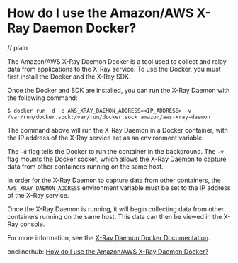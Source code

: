 # How do I use the Amazon/AWS X-Ray Daemon Docker?
// plain

The Amazon/AWS X-Ray Daemon Docker is a tool used to collect and relay data from applications to the X-Ray service. To use the Docker, you must first install the Docker and the X-Ray SDK.

Once the Docker and SDK are installed, you can run the X-Ray Daemon with the following command:

```
$ docker run -d -e AWS_XRAY_DAEMON_ADDRESS=<IP_ADDRESS> -v /var/run/docker.sock:/var/run/docker.sock amazon/aws-xray-daemon
```

The command above will run the X-Ray Daemon in a Docker container, with the IP address of the X-Ray service set as an environment variable.

The `-d` flag tells the Docker to run the container in the background. The `-v` flag mounts the Docker socket, which allows the X-Ray Daemon to capture data from other containers running on the same host.

In order for the X-Ray Daemon to capture data from other containers, the `AWS_XRAY_DAEMON_ADDRESS` environment variable must be set to the IP address of the X-Ray service.

Once the X-Ray Daemon is running, it will begin collecting data from other containers running on the same host. This data can then be viewed in the X-Ray console.

For more information, see the [X-Ray Daemon Docker Documentation](https://docs.aws.amazon.com/xray-daemon/latest/devguide/xray-daemon-docker.html).

onelinerhub: [How do I use the Amazon/AWS X-Ray Daemon Docker?](https://onelinerhub.com/amazon-redshift/how-do-i-use-the-amazon-aws-x-ray-daemon-docker)